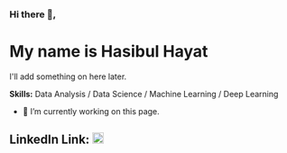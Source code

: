 ### Hi there 👋, 
# My name is Hasibul Hayat

I'll add something on here later.

**Skills:** Data Analysis / Data Science / Machine Learning / Deep Learning

- 🔭 I’m currently working on this page. 


## **LinkedIn Link:** [<img src='https://cdn.jsdelivr.net/npm/simple-icons@3.0.1/icons/linkedin.svg' alt='linkedin' height='20'>](https://www.linkedin.com/in/https://www.linkedin.com/in/hasibulhayat//)  




